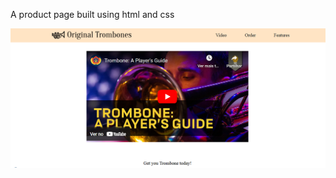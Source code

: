A product page built using html and css

<img src="final.png" alt="product page" width="550" heigth="550"/>
